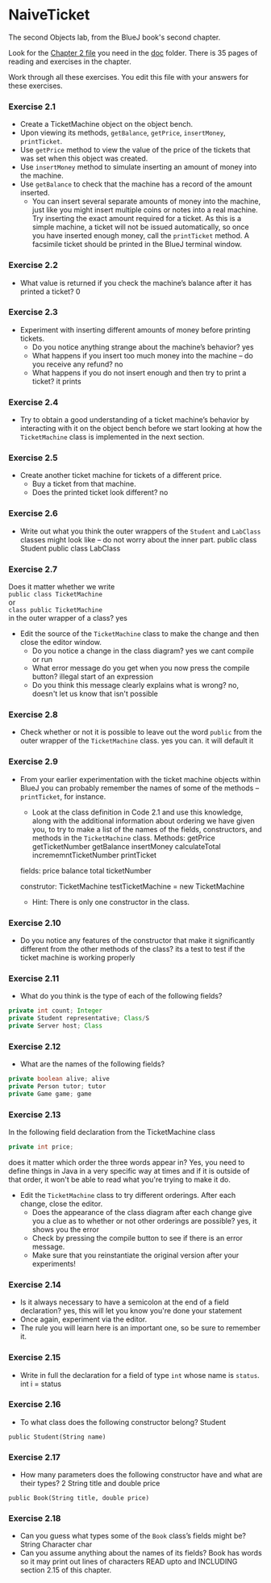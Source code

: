# NaiveTicket

The second Objects lab, from the BlueJ book's second chapter.

Look for the [Chapter 2 file](./doc/BlueJ-objects-first-ch2.pdf) you need in the [doc](./doc) folder.
There is 35 pages of reading and exercises in the chapter.

Work through all these exercises. You edit this file with your answers for these exercises.

### Exercise 2.1
* Create a TicketMachine object on the object bench.
* Upon viewing its methods, `getBalance`, `getPrice`, `insertMoney`, `printTicket`.
* Use `getPrice` method to view the value of the price of the tickets that was set when this object was created.
* Use `insertMoney` method to simulate inserting an amount of money into the machine.
* Use `getBalance` to check that the machine has a record of the amount inserted.
	* You can insert several separate amounts of money into the machine, just like you might insert multiple coins or notes into a real machine. Try inserting the exact amount required for a ticket. As this is a simple machine, a ticket will not be issued automatically, so once you have inserted enough money, call the `printTicket` method. A facsimile ticket should be printed in the BlueJ terminal window.

### Exercise 2.2
* What value is returned if you check the machine’s balance after it has printed a ticket? 0

### Exercise 2.3
* Experiment with inserting different amounts of money before printing tickets.
	* Do you notice anything strange about the machine’s behavior? yes
	* What happens if you insert too much money into the machine – do you receive any refund? no
	* What happens if you do not insert enough and then try to print a ticket? it prints

### Exercise 2.4
* Try to obtain a good understanding of a ticket machine’s behavior by interacting with it on the object bench before we start looking at how the `TicketMachine` class is implemented in the next section.

### Exercise 2.5
* Create another ticket machine for tickets of a different price.
	* Buy a ticket from that machine.
	* Does the printed ticket look different? no

### Exercise 2.6
* Write out what you think the outer wrappers of the `Student` and `LabClass` classes might look like – do not worry about the inner part.
public class Student
public class LabClass

### Exercise 2.7
Does it matter whether we write<br>
`public class TicketMachine`<br>
or<br>
`class public TicketMachine`<br>
in the outer wrapper of a class?
yes

* Edit the source of the `TicketMachine` class to make the change and then close the editor window.
	* Do you notice a change in the class diagram? yes we cant compile or run
	* What error message do you get when you now press the compile button? illegal start of an expression
	* Do you think this message clearly explains what is wrong? no, doesn't let us know that isn't possible

### Exercise 2.8
* Check whether or not it is possible to leave out the word `public` from the outer wrapper of the `TicketMachine` class. yes you can. it will default it

### Exercise 2.9
* From your earlier experimentation with the ticket machine objects within BlueJ you can probably remember the names of some of the methods – `printTicket`, for instance.
	* Look at the class definition in Code 2.1 and use this knowledge, along with the additional information about ordering we have given you, to try to make a list of the names of the fields, constructors, and methods in the `TicketMachine` class.
	Methods: getPrice
	getTicketNumber
	getBalance
	insertMoney
	calculateTotal
	incrememntTicketNumber
	printTicket

	fields: price
	balance
	total
	ticketNumber  

	construtor: TicketMachine testTicketMachine = new TicketMachine
	* Hint: There is only one constructor in the class.

### Exercise 2.10
* Do you notice any features of the constructor that make it significantly different from the other methods of the class? its a test to test if the ticket machine is working properly

### Exercise 2.11
* What do you think is the type of each of the following fields?

```java
private int count; Integer
private Student representative; Class/S
private Server host; Class
```

### Exercise 2.12
* What are the names of the following fields?

```java
private boolean alive; alive
private Person tutor; tutor
private Game game; game
```
### Exercise 2.13

In the following field declaration from the TicketMachine class<br>

```java
private int price;
```
does it matter which order the three words appear in? Yes, you need to define things in Java in a very specific way at times and if it is outside of that order, it won't be able to read what you're trying to make it do.
* Edit the `TicketMachine` class to try different orderings. After each change, close the editor.
	* Does the appearance of the class diagram after each change give you a clue as to whether or not other orderings are
possible? yes, it shows you the error
	* Check by pressing the compile button to see if there is an error message.
	* Make sure that you reinstantiate the original version after your experiments!

### Exercise 2.14
* Is it always necessary to have a semicolon at the end of a field declaration? yes, this will let you know you're done your statement
* Once again, experiment via the editor.
* The rule you will learn here is an important one, so be sure to remember it.


### Exercise 2.15
* Write in full the declaration for a field of type `int` whose name is `status`. int i = status

### Exercise 2.16
* To what class does the following constructor belong? Student
```
public Student(String name)
```

### Exercise 2.17
* How many parameters does the following constructor have and what are their types? 2 String title and double price
```
public Book(String title, double price)
```

### Exercise 2.18
* Can you guess what types some of the `Book` class’s fields might be?
String
Character char
* Can you assume anything about the names of its fields?
Book has words so it may print out lines of characters
READ upto and INCLUDING section 2.15 of this chapter.
